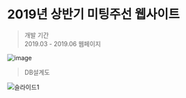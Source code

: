 # 2019년 상반기 미팅주선 웹사이트  
> 개발 기간   
  2019.03 - 2019.06
> 웹페이지   

![image](https://user-images.githubusercontent.com/46700771/95044236-e4d9fc00-0719-11eb-81a3-e58eab37598e.png)   

> DB설계도   

![슬라이드1](https://user-images.githubusercontent.com/46700771/95044075-7eed7480-0719-11eb-9691-a7547343761d.JPG)
